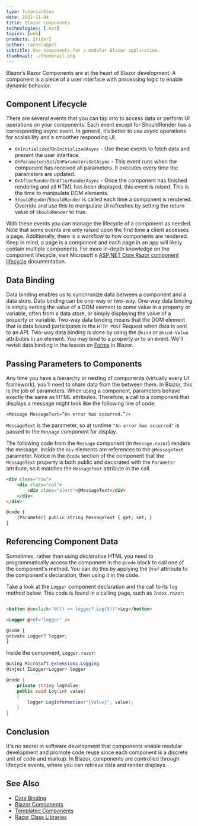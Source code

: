 ```yaml
---
type: TutorialStep
date: 2022-11-04
title: Blazor components
technologies: [.net]
topics: [web]
products: [rider]
author: rachelappel
subtitle: Use components for a modular Blazor application.
thumbnail: ./thumbnail.png
---
```


Blazor’s Razor Components are at the heart of Blazor development. A component is a piece of a user interface with processing logic to enable dynamic behavior. 
## Component Lifecycle

There are several events that you can tap into to access data or perform UI operations on your components. Each event except for ShouldRender has a corresponding async event. In general, it’s better to use async operations for scalability and a smoother responding UI.

* `OnInitialized`/`OnInitializedAsync` - Use these events to fetch data and present the user interface.
* `OnParametersSet`/`OnParametersSetAsync` - This event runs when the component has received all parameters. It executes every time the parameters are updated.
* `OnAfterRender`/`OnAfterRenderAsync` - Once the component has finished rendering and all HTML has been displayed, this event is raised. This is the time to manipulate DOM elements.
* `ShouldRender`/`ShouldRender` is called each time a component is rendered. Override and use this to manipulate UI refreshes by setting the return value of `ShouldRender` to true.

With these events you can manage the lifecycle of a component as needed. Note that some events are only raised upon the first time a client accesses a page. 
Additionally, there is a workflow to how components are rendered. Keep in mind, a page is a component and each page in an app will likely contain multiple components. 
For more in-depth knowledge on the component lifecycle, visit Microsoft's [ASP.NET Core Razor component lifecycle](https://learn.microsoft.com/en-us/aspnet/core/blazor/components/lifecycle) documentation.

## Data Binding
Data binding enables us to synchronize data between a component and a data store. Data binding can be one-way or two-way. One-way data binding is simply setting the value of a DOM element to some value in a property or variable, often from a data store, or simply displaying the value of a property or variable. Two-way data binding means that the DOM element that is data bound participates in the `HTTP POST` Request when data is sent to an API. Two-way data binding is done by using the `@bind` or `@bind-Value` attributes in an element. You may bind to a property or to an event.
We'll revisit data binding in the lesson on [Forms](/tutorials/blazor-essentials/forms/) in Blazor.

## Passing Parameters to Components

Any time you have a hierarchy or nesting of components (virtually every UI framework), you'll need to share data from the between them. In Blazor, this is the job of parameters. When using a component, parameters behave exactly the same as HTML attributes. Therefore, a call to a component that displays a message might look like the following line of code:

`<Message MessageText=”An error has occurred.”/>`

`MessageText` is the parameter, so at runtime `"An error has occurred"` is passed to the `Message` component for display. 

The following code from the `Message` component (in `Message.razor`) renders the message. Inside the `div` elements are references to the `@MessageText` parameter. Notice in the `@code` section of the component that the `MessageText` property is both public and decorated with the `Parameter` attribute, so it matches the `MessageText` attribute in the call.  

```html
<div class="row">
	<div class="col">
    	<div class="alert">@MessageText</div>
	</div>
</div>

@code {
	[Parameter] public string MessageText { get; set; }
}
```

## Referencing Component Data
Sometimes, rather than using declarative HTML you need to programmatically access the component in the `@code` block to call one of the component's method.
You can do this by applying the `@ref` attribute to the component's declaration, then using it in the code. 

Take a look at the `Logger` component declaration and the call to its `log` method below. This code is found in a calling page, such as `Index.razor`:

```html

<button @onclick="@(() => logger?.Log(5))">Log</button>

<Logger @ref="logger" />

@code {
private Logger? logger;
}

```

Inside the component, `Logger.razor`:

```cs
@using Microsoft.Extensions.Logging
@inject ILogger<Logger> logger

@code {
    private string logValue;
    public void Log(int value)
    {
        logger.LogInformation("{Value}", value);
    }
}
```

## Conclusion
It's no secret in software development that components enable modular development and promote code reuse since each component is a discrete unit of code and markup. 
In Blazor, components are controlled through lifecycle events, where you can retrieve data and render displays. 


## See Also
* [Data Binding](https://learn.microsoft.com/en-us/aspnet/core/blazor/components/data-binding?view=aspnetcore-7.0)
* [Blazor Components](https://learn.microsoft.com/en-us/aspnet/core/blazor/components/?view=aspnetcore-7.0)
* [Templated Components](https://docs.microsoft.com/en-us/aspnet/core/blazor/components/templated-components)
* [Razor Class Libraries](https://docs.microsoft.com/en-us/aspnet/core/blazor/components/class-libraries)


